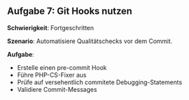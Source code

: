 ## Aufgabe 7: Git Hooks nutzen

**Schwierigkeit**: Fortgeschritten  

**Szenario**: Automatisiere Qualitätschecks vor dem Commit.  

**Aufgabe**:

- Erstelle einen pre-commit Hook
- Führe PHP-CS-Fixer aus
- Prüfe auf versehentlich commitete Debugging-Statements
- Validiere Commit-Messages
